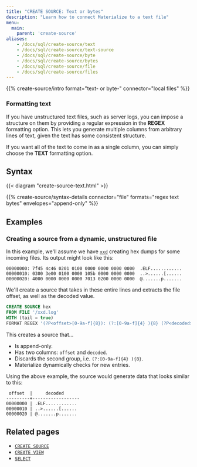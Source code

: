 ```yaml
---
title: "CREATE SOURCE: Text or bytes"
description: "Learn how to connect Materialize to a text file"
menu:
  main:
    parent: 'create-source'
aliases:
    - /docs/sql/create-source/text
    - /docs/sql/create-source/text-source
    - /docs/sql/create-source/byte
    - /docs/sql/create-source/bytes
    - /docs/sql/create-source/file
    - /docs/sql/create-source/files
---
```


{{% create-source/intro format="text- or byte-" connector="local files" %}}

### Formatting text

If you have unstructured text files, such as server logs, you can impose a
structure on them by providing a regular expression in the **REGEX** formatting
option. This lets you generate multiple columns from arbitrary lines of text,
given the text has some consistent structure.

If you want all of the text to come in as a single column, you can simply choose
the **TEXT** formatting option.

## Syntax

{{< diagram "create-source-text.html" >}}

{{% create-source/syntax-details connector="file" formats="regex text bytes" envelopes="append-only" %}}

## Examples

### Creating a source from a dynamic, unstructured file

In this example, we'll assume we have [`xxd`](https://linux.die.net/man/1/xxd)
creating hex dumps for some incoming files. Its output might look like this:

```nofmt
00000000: 7f45 4c46 0201 0100 0000 0000 0000 0000  .ELF............
00000010: 0300 3e00 0100 0000 105b 0000 0000 0000  ..>......[......
00000020: 4000 0000 0000 0000 7013 0200 0000 0000  @.......p.......
```

We'll create a source that takes in these entire lines and extracts the file
offset, as well as the decoded value.

```sql
CREATE SOURCE hex
FROM FILE '/xxd.log'
WITH (tail = true)
FORMAT REGEX '(?P<offset>[0-9a-f]{8}): (?:[0-9a-f]{4} ){8} (?P<decoded>.*)$';
```

This creates a source that...

- Is append-only.
- Has two columns: `offset` and `decoded`.
- Discards the second group, i.e. `(?:[0-9a-f]{4} ){8}`.
- Materialize dynamically checks for new entries.

Using the above example, the source would generate data that looks similar to
this:

```nofmt
 offset  |     decoded
---------+------------------
00000000 | .ELF............
00000010 | ..>......[......
00000020 | @.......p.......
```

## Related pages

- [`CREATE SOURCE`](../)
- [`CREATE VIEW`](../../create-view)
- [`SELECT`](../../select)
